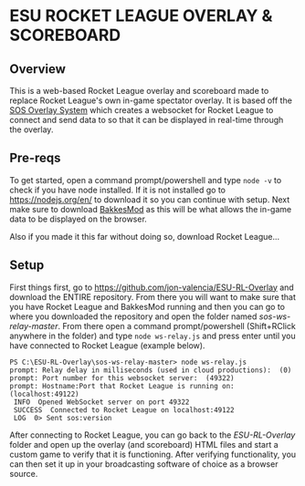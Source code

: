 # ESU ROCKET LEAGUE OVERLAY & SCOREBOARD 

## Overview
This is a web-based Rocket League overlay and scoreboard made to replace Rocket League's own in-game spectator overlay. It is based off the [SOS Overlay System](https://gitlab.com/bakkesplugins/sos) which creates a websocket for Rocket League to connect and send data to so that it can be displayed in real-time through the overlay.

## Pre-reqs
To get started, open a command prompt/powershell and type `node -v` to check if you have node installed. If it is not installed go to https://nodejs.org/en/ to download it so you can continue with setup. Next make sure to download [BakkesMod](https://bakkesmod.com/) as this will be what allows the in-game data to be displayed on the browser.

Also if you made it this far without doing so, download Rocket League...

## Setup
First things first, go to https://github.com/jon-valencia/ESU-RL-Overlay and download the ENTIRE repository. From there you will want to make sure that you have Rocket League and BakkesMod running and then you can go to where you downloaded the repository and open the folder named *sos-ws-relay-master*. From there open a command prompt/powershell (Shift+RClick anywhere in the folder) and type `node ws-relay.js` and press enter until you have connected to Rocket League (example below).
```
PS C:\ESU-RL-Overlay\sos-ws-relay-master> node ws-relay.js
prompt: Relay delay in milliseconds (used in cloud productions):  (0)
prompt: Port number for this websocket server:  (49322)
prompt: Hostname:Port that Rocket League is running on:  (localhost:49122)
 INFO  Opened WebSocket server on port 49322
 SUCCESS  Connected to Rocket League on localhost:49122
 LOG  0> Sent sos:version
```

After connecting to Rocket League, you can go back to the *ESU-RL-Overlay* folder and open up the overlay (and scoreboard) HTML files and start a custom game to verify that it is functioning. After verifying functionality, you can then set it up in your broadcasting software of choice as a browser source.
